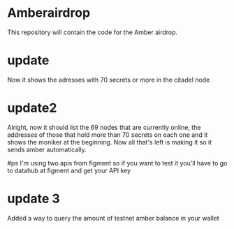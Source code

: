# Amberairdrop

This repository will contain the code for the Amber airdrop.

# update
Now it shows the adresses with 70 secrets or more in the citadel node

# update2
Alright, now it should list the 69 nodes that are currently online, the addresses of those that hold more than 70 secrets on each one and it shows the moniker at the beginning.
Now all that's left is making it so it sends amber automatically.

#ps
I'm using two apis from figment so if you want to test it you'll have to go to datahub at figment and get your API key

# update 3
Added a way to query the amount of testnet amber balance in your wallet
